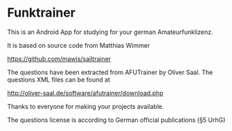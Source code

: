 Funktrainer
===========

This is an Android App for studying for your german Amateurfunklizenz.

It is based on source code from Matthias Wimmer

https://github.com/mawis/sailtrainer

The questions have been extracted from AFUTrainer by Oliver Saal. The
questions XML files can be found at

http://oliver-saal.de/software/afutrainer/download.php

Thanks to everyone for making your projects available.

The questions license is according to German official publications
(§5 UrhG)

